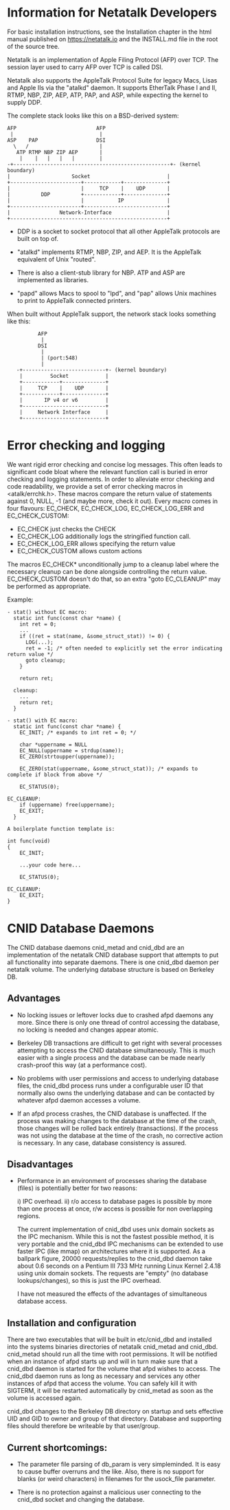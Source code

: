 Information for Netatalk Developers
===================================

For basic installation instructions, see the Installation chapter
in the html manual published on https://netatalk.io
and the INSTALL.md file in the root of the source tree.

Netatalk is an implementation of Apple Filing Protocol (AFP) over TCP.
The session layer used to carry AFP over TCP is called DSI.

Netatalk also supports the AppleTalk Protocol Suite for legacy Macs,
Lisas and Apple IIs via the "atalkd" daemon.
It supports EtherTalk Phase I and II, RTMP, NBP, ZIP, AEP, ATP,
PAP, and ASP, while expecting the kernel to supply DDP.

The complete stack looks like this on a BSD-derived system:

```
AFP                          AFP
 |                            |
ASP    PAP                   DSI
  \   /                       |
   ATP RTMP NBP ZIP AEP       |
    |    |   |   |   |        |
-+---------------------------------------------------+- (kernel boundary)
|                    Socket                         |
+-----------------------+------------+--------------+
|                       |     TCP    |    UDP       |
|          DDP          +------------+--------------+
|                       |           IP              |
+-----------------------+---------------------------+
|                Network-Interface                  |
+---------------------------------------------------+
```

* DDP is a socket to socket protocol that all other AppleTalk protocols
  are built on top of.

* "atalkd" implements RTMP, NBP, ZIP, and AEP.
  It is the AppleTalk equivalent of Unix "routed".

* There is also a client-stub library for NBP.
  ATP and ASP are implemented as libraries.

* "papd" allows Macs to spool to "lpd", and "pap" allows Unix
  machines to print to AppleTalk connected printers.

When built without AppleTalk support, the network stack looks something like this:

```
          AFP
           |
          DSI
           |
           | (port:548)
           |
   -+---------------------------+- (kernel boundary)
    |         Socket            |
    +------------+--------------+
    |     TCP    |    UDP       |
    +------------+--------------+
    |       IP v4 or v6         |
    +---------------------------+
    |     Network Interface     |
    +---------------------------+
```

Error checking and logging
==========================

We want rigid error checking and concise log messages. This often leads
to significant code bloat where the relevant function call is buried in error
checking and logging statements.
In order to alleviate error checking and code readability, we provide a set
of error checking macros in <atalk/errchk.h>. These macros compare the return
value of statements against 0, NULL, -1 (and maybe more, check it out).
Every macro comes in four flavours: EC_CHECK, EC_CHECK_LOG, EC_CHECK_LOG_ERR
and EC_CHECK_CUSTOM:

- EC_CHECK just checks the CHECK
- EC_CHECK_LOG additionally logs the stringified function call.
- EC_CHECK_LOG_ERR allows specifying the return value
- EC_CHECK_CUSTOM allows custom actions

The macros EC_CHECK* unconditionally jump to a cleanup label where the
necessary cleanup can be done alongside controlling the return value.
EC_CHECK_CUSTOM doesn't do that, so an extra "goto EC_CLEANUP" may be
performed as appropriate.

Example:

```
- stat() without EC macro:
  static int func(const char *name) {
    int ret = 0;
    ...
    if ((ret = stat(name, &some_struct_stat)) != 0) {
      LOG(...);
      ret = -1; /* often needed to explicitly set the error indicating return value */
      goto cleanup;
    }

    return ret;

  cleanup:
    ...
    return ret;
  }

- stat() with EC macro:
  static int func(const char *name) {
    EC_INIT; /* expands to int ret = 0; */

    char *uppername = NULL
    EC_NULL(uppername = strdup(name));
    EC_ZERO(strtoupper(uppername));

    EC_ZERO(stat(uppername, &some_struct_stat)); /* expands to complete if block from above */

    EC_STATUS(0);

EC_CLEANUP:
    if (uppername) free(uppername);
    EC_EXIT;
  }

A boilerplate function template is:

int func(void)
{
    EC_INIT;

    ...your code here...

    EC_STATUS(0);

EC_CLEANUP:
    EC_EXIT;
}
```

CNID Database Daemons
=====================

The CNID database daemons cnid_metad and cnid_dbd are an implementation of
the netatalk CNID database support that attempts to put all functionality
into separate daemons.
There is one cnid_dbd daemon per netatalk volume. The underlying database
structure is based on Berkeley DB.

## Advantages

- No locking issues or leftover locks due to crashed afpd daemons any
  more. Since there is only one thread of control accessing the
  database, no locking is needed and changes appear atomic.

- Berkeley DB transactions are difficult to get right with several
  processes attempting to access the CNID database simultaneously. This
  is much easier with a single process and the database can be made nearly
  crash-proof this way (at a performance cost).

- No problems with user permissions and access to underlying database
  files, the cnid_dbd process runs under a configurable user
  ID that normally also owns the underlying database
  and can be contacted by whatever afpd daemon accesses a volume.

- If an afpd process crashes, the CNID database is unaffected. If the
  process was making changes to the database at the time of the crash,
  those changes will be rolled back entirely (transactions).
  If the process was not using the database at the time of the crash,
  no corrective action is necessary. In any case, database consistency
  is assured.

## Disadvantages

- Performance in an environment of processes sharing the database
  (files) is potentially better for two reasons:

  i)  IPC overhead.
  ii) r/o access to database pages is possible by more than one
      process at once, r/w access is possible for non overlapping regions.

  The current implementation of cnid_dbd uses unix domain sockets as
  the IPC mechanism. While this is not the fastest possible method, it
  is very portable and the cnid_dbd IPC mechanisms can be extended to
  use faster IPC (like mmap) on architectures where it is
  supported. As a ballpark figure, 20000 requests/replies to the cnid_dbd
  daemon take about 0.6 seconds on a Pentium III 733 MHz running Linux
  Kernel 2.4.18 using unix domain sockets. The requests are "empty"
  (no database lookups/changes), so this is just the IPC
  overhead.

  I have not measured the effects of the advantages of simultaneous
  database access.


## Installation and configuration

There are two executables that will be built in etc/cnid_dbd and
installed into the systems binaries directories of netatalk
cnid_metad and cnid_dbd. cnid_metad should run all the
time with root permissions. It will be notified when an instance of
afpd starts up and will in turn make sure that a cnid_dbd daemon is
started for the volume that afpd wishes to access. The cnid_dbd daemon runs as
long as necessary and services any
other instances of afpd that access the volume. You can safely kill it
with SIGTERM, it will be restarted automatically by cnid_metad as soon
as the volume is accessed again.

cnid_dbd changes to the Berkeley DB directory on startup and sets
effective UID and GID to owner and group of that directory. Database and
supporting files should therefore be writeable by that user/group.

## Current shortcomings:

- The parameter file parsing of db_param is very simpleminded. It is
easy to cause buffer overruns and the like.
Also, there is no support for blanks (or weird characters) in
filenames for the usock_file parameter.

- There is no protection against a malicious user connecting to the
cnid_dbd socket and changing the database.
